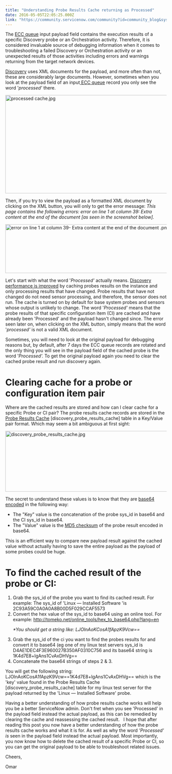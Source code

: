 ```yaml
---
title: "Understanding Probe Results Cache returning as Processed"
date: 2016-05-05T22:05:25.000Z
link: "https://community.servicenow.com/community?id=community_blog&sys_id=ca7c62e1dbd0dbc01dcaf3231f9619eb"
---
```

<p>The <a title="ocs.servicenow.com/bundle/geneva-it-operations-management/page/product/discovery/reference/r_ECCQueue.html" href="https://docs.servicenow.com/bundle/geneva-it-operations-management/page/product/discovery/reference/r_ECCQueue.html">ECC queue</a> input payload field contains the execution results of a specific Discovery probe or an Orchestration activity. Therefore, it is considered invaluable source of debugging information when it comes to troubleshooting a failed Discovery or Orchestration activity or an unexpected results of those activities including errors and warnings returning from the target network devices.</p><p></p><p><a title="ocs.servicenow.com/bundle/geneva-it-operations-management/page/product/discovery/concept/c_Discovery.html" href="https://docs.servicenow.com/bundle/geneva-it-operations-management/page/product/discovery/concept/c_Discovery.html">Discovery</a> uses XML documents for the payload, and more often than not, these are considerably large documents. However, sometimes when you look at the payload field of an input<a title="ocs.servicenow.com/bundle/geneva-it-operations-management/page/product/discovery/reference/r_DiscoveryStatusECCQueue.html" href="https://docs.servicenow.com/bundle/geneva-it-operations-management/page/product/discovery/reference/r_DiscoveryStatusECCQueue.html"> ECC queue</a> record you only see the word '<em>processed'</em> there.</p><p></p><p><img   alt="processed cache.jpg" class="image-4 jive-image" src="d6973bfddb90d3049c9ffb651f9619f1.iix" style="width: 620px; height: 306px; display: block; margin-left: auto; margin-right: auto;"/></p><p></p><p>Then, if you try to view the payload as a formatted XML document by clicking on the XML button, you will only to get the error message: <em>This page contains the following errors: error on line 1 at column 39: Extra content at the end of the document [as seen in the screenshot below]. </em></p><p><img   alt="error on line 1 at column 39- Extra content at the end of the document .png" class="image-5 jive-image" src="a8699d82dbd0d7041dcaf3231f9619d3.iix" style="width: 620px; height: 152px; display: block; margin-left: auto; margin-right: auto;"/></p><p></p><p>Let's start with what the word '<em>Processed'</em> actually means. <a title="ocs.servicenow.com/bundle/geneva-it-operations-management/page/product/discovery/concept/c_DiscoveryProbesAndSensors.html" href="https://docs.servicenow.com/bundle/geneva-it-operations-management/page/product/discovery/concept/c_DiscoveryProbesAndSensors.html">Discovery performance is improved</a> by caching probes results on the instance and only processing results that have changed. Probe results that have not changed do not need sensor processing, and therefore, the sensor does not run. The cache is turned on by default for base system probes and sensors whose output is unlikely to change. The word '<em>Processed'</em> means that the probe results of that specific configuration item (CI) are cached and have already been 'Processed' and the payload hasn't changed since. The error seen later on, when clicking on the XML button, simply means that the word '<em>processed'</em> is not a valid XML document.</p><p></p><p>Sometimes, you will need to look at the original payload for debugging reasons but, by default, after 7 days the ECC queue records are rotated and the only thing you will see in the payload field of the cached probe is the word '<em>Processed'. </em> To get the original payload again you need to clear the cached probe result and run discovery again.<em> </em></p><p></p><h1>Clearing cache for a probe or configuration item pair</h1><p>Where are the cached results are stored and how can I clear cache for a specific Probe or CI pair? The probe results cache records are stored in the <a title="ocs.servicenow.com/bundle/geneva-it-operations-management/page/product/discovery/concept/c_ProbeResultCache.html" href="https://docs.servicenow.com/bundle/geneva-it-operations-management/page/product/discovery/concept/c_ProbeResultCache.html">Probe Results Cache</a> [discovery_probe_results_cache] table in a Key/Value pair format. Which may seem a bit ambiguous at first sight:</p><p></p><p><img   alt="discovery_probe_results_cache.jpg" class="image-6 jive-image" src="3f96f042dbdc57049c9ffb651f96193d.iix" style="width: 620px; height: 189px; display: block; margin-left: auto; margin-right: auto;"/></p><p></p><p>The secret to understand these values is to know that they are <a title="n.wikipedia.org/wiki/Base64" href="https://en.wikipedia.org/wiki/Base64">base64 encoded</a> in the following way:</p><ul><li>The "Key" value is the concatenation of the probe sys_id in base64 and the CI sys_id in base64.</li><li>The "Value" value is the <a title="n.wikipedia.org/wiki/Md5sum" href="https://en.wikipedia.org/wiki/Md5sum">MD5 checksum</a> of the probe result encoded in base64.</li></ul><p></p><p>This is an efficient way to compare new payload result against the cached value without actually having to save the entire payload as the payload of some probes could be huge.</p><p></p><h1>To find the cached result of the probe or CI:</h1><ol><li>Grab the sys_id of the probe you want to find its cached result. For example: The sys_id of 'Linux — Installed Software 'is 2C93A59C0A0A0A8B00D5F029CCAF5573</li><li>Convert the hex value of the sys_id to base64 using an online tool. For example: <a title="meko.net/online_tools/hex_to_base64.php?lang=en" href="http://tomeko.net/online_tools/hex_to_base64.php?lang=en">http://tomeko.net/online_tools/hex_to_base64.php?lang=en</a><p></p><p><em>*You should get a string like: LJOlnAoKCosA1fApzK9Vcw==</em></p><p></p></li><li>Grab the sys_id of the ci you want to find the probes results for and convert it to base64 (eg one of my linux test servers sys_id is D4AE1DEC4F3E960027B350AF0310C756 and its base64 string is 1K4d7E8+lgAns1CvAxDHVg==</li><li>Concatenate the base64 strings of steps 2 &amp; 3.</li></ol><p></p><p>You will get the following string: LJOlnAoKCosA1fApzK9Vcw==1K4d7E8+lgAns1CvAxDHVg== which is the 'key' value found in the Probe Results Cache [discovery_probe_results_cache] table for my linux test server for the payload returned by the 'Linux — Installed Software' probe.</p><p></p><p>Having a better understanding of how probe results cache works will help you be a better ServiceNow admin. Don't fret when you see 'Processed' in the payload field instead the actual payload, as this can be remedied by clearing the cache and reassessing the cached result.   I hope that after reading this post you now have a better understanding of how the probe results cache works and what it is for. As well as why the word <em>'Processed' is </em>seen in the payload field instead the actual payload. Most importantly, you now know how to delete the cached result of a specific Probe or CI, so you can get the original payload to be able to troubleshoot related issues.</p><p></p><p>Cheers,</p><p>Omar</p>